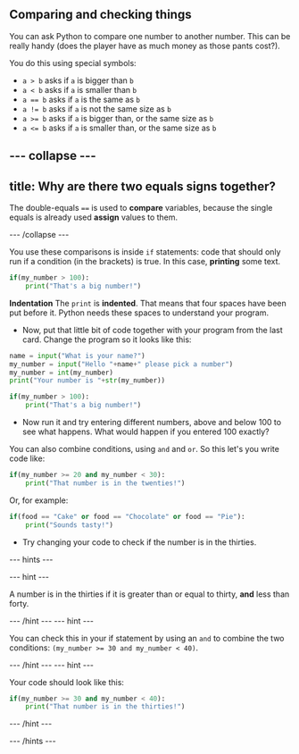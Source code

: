 ## Comparing and checking things

You can ask Python to compare one number to another number. This can be really handy (does the player have as much money as those pants cost?). 

You do this using special symbols:
* `a > b` asks if `a` is bigger than `b`
* `a < b` asks if `a` is smaller than `b`
* `a == b` asks if `a` is the same as `b`
* `a != b` asks if `a` is not the same size as `b`
* `a >= b` asks if `a` is bigger than, or the same size as `b`
* `a <= b` asks if `a` is smaller than, or the same size as `b`  

--- collapse ---
---
title: Why are there two equals signs together?
---

The double-equals `==` is used to **compare** variables, because the single equals is already used **assign** values to them.

--- /collapse ---

You use these comparisons is inside `if` statements: code that should only run if a condition (in the brackets) is true. In this case, **printing** some text.

```python
if(my_number > 100):
    print("That's a big number!")
```

**Indentation**
The `print` is **indented**. That means that four spaces have been put before it. Python needs these spaces to understand your program.

+ Now, put that little bit of code together with your program from the last card. Change the program so it looks like this:
    
```python
name = input("What is your name?")
my_number = input("Hello "+name+" please pick a number")
my_number = int(my_number)
print("Your number is "+str(my_number))

if(my_number > 100):
    print("That's a big number!")
```

+ Now run it and try entering different numbers, above and below 100 to see what happens. What would happen if you entered 100 exactly?

You can also combine conditions, using `and` and `or`. So this let's you write code like:
```python
if(my_number >= 20 and my_number < 30):
    print("That number is in the twenties!")
```
Or, for example:
```python
if(food == "Cake" or food == "Chocolate" or food == "Pie"):
    print("Sounds tasty!")
```

+ Try changing your code to check if the number is in the thirties.

--- hints ---

--- hint ---

A number is in the thirties if it is greater than or equal to thirty, **and** less than forty.

--- /hint ---
--- hint ---

You can check this in your if statement by using an `and` to combine the two conditions: `(my_number >= 30 and my_number < 40)`.

--- /hint ---
--- hint ---

Your code should look like this:

```python
if(my_number >= 30 and my_number < 40):
    print("That number is in the thirties!")
```

--- /hint ---

--- /hints ---
